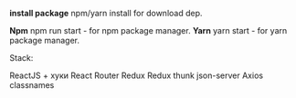 **install package**
npm/yarn install for download dep.<p>
**Npm**
npm run start - for npm package manager. 
**Yarn**
yarn start - for yarn package manager.

Stack:

ReactJS + хуки
React Router
Redux
Redux thunk
json-server
Axios
classnames
